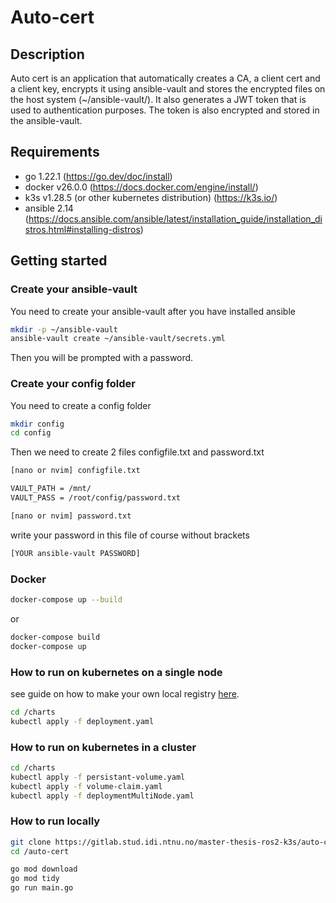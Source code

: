 # Auto-cert

## Description

Auto cert is an application that automatically creates a CA, a client cert and a client key, encrypts it using ansible-vault and stores the encrypted files on the host system (~/ansible-vault/). It also generates a JWT token that is used to authentication purposes. The token is also encrypted and stored in the ansible-vault. 


## Requirements

- go 1.22.1 (https://go.dev/doc/install)
- docker v26.0.0 (https://docs.docker.com/engine/install/)
- k3s v1.28.5 (or other kubernetes distribution) (https://k3s.io/)
- ansible 2.14 (https://docs.ansible.com/ansible/latest/installation_guide/installation_distros.html#installing-distros)

## Getting started

### Create your ansible-vault

You need to create your ansible-vault after you have installed ansible

```bash
mkdir -p ~/ansible-vault
ansible-vault create ~/ansible-vault/secrets.yml
```
Then you will be prompted with a password.

### Create your config folder

You need to create a config folder

```bash
mkdir config
cd config
```

Then we need to create 2 files configfile.txt and password.txt

```bash
[nano or nvim] configfile.txt
```

```txt
VAULT_PATH = /mnt/
VAULT_PASS = /root/config/password.txt
```

```bash
[nano or nvim] password.txt
```

write your password in this file of course without brackets

```txt
[YOUR ansible-vault PASSWORD] 
```

### Docker

```bash
docker-compose up --build
```
or

```bash
docker-compose build
docker-compose up
```

### How to run on kubernetes on a single node


see guide on how to make your own local registry [here](/Create%20local%20container%20registry.md).

```bash
cd /charts
kubectl apply -f deployment.yaml
```

### How to run on kubernetes in a cluster

```bash
cd /charts
kubectl apply -f persistant-volume.yaml
kubectl apply -f volume-claim.yaml
kubectl apply -f deploymentMultiNode.yaml
```

### How to run locally

```bash
git clone https://gitlab.stud.idi.ntnu.no/master-thesis-ros2-k3s/auto-cert.git
cd /auto-cert
```

```bash
go mod download
go mod tidy
go run main.go
```


